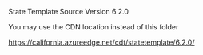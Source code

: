 State Template Source Version 6.2.0

You may use the CDN location instead of this folder

https://california.azureedge.net/cdt/statetemplate/6.2.0/
